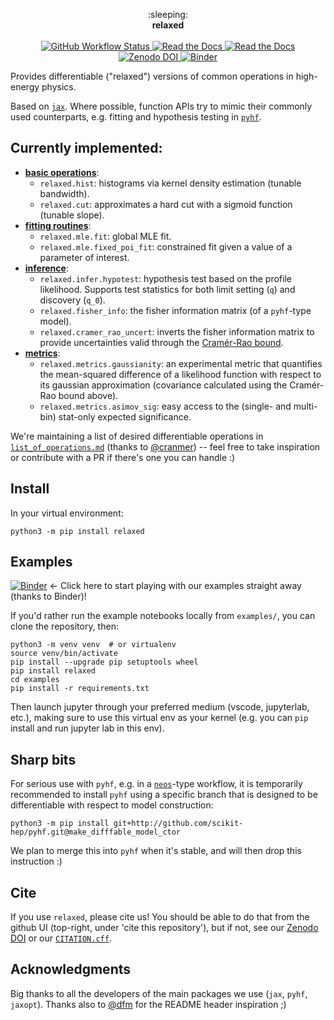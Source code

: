 <p align="center">
  :sleeping:<br>
  <strong>relaxed</strong><br>
  <br>
  <a href="https://github.com/gradhep/relaxed/actions">
    <img alt="GitHub Workflow Status" src="https://github.com/gradhep/relaxed/workflows/CI/badge.svg">
  </a>
  <a href="https://codecov.io/gh/gradhep/relaxed">
    <img alt="Read the Docs" src="https://codecov.io/gh/gradhep/relaxed/branch/main/graph/badge.svg?token=CJLGC7H7NY">
  </a>
  <a href="https://relaxed.readthedocs.io/en/latest/?badge=latest">
    <img alt="Read the Docs" src="https://readthedocs.org/projects/relaxed/badge/?version=latest">
  </a>
  <a href="https://zenodo.org/badge/latestdoi/264991846">
    <img alt="Zenodo DOI" src="https://zenodo.org/badge/264991846.svg">
  </a>
  <a href="https://mybinder.org/v2/gh/gradhep/relaxed/main?labpath=examples%2Fcuts.ipynb">
    <img alt="Binder" src="https://mybinder.org/badge_logo.svg">
  </a>
</p>


[actions-badge]:            https://github.com/gradhep/relaxed/workflows/CI/badge.svg
[actions-link]:             https://github.com/gradhep/relaxed/actions
[black-badge]:              https://img.shields.io/badge/code%20style-black-000000.svg
[black-link]:               https://github.com/psf/black
[conda-badge]:              https://img.shields.io/conda/vn/conda-forge/relaxed
[conda-link]:               https://github.com/conda-forge/relaxed-feedstock
[github-discussions-badge]: https://img.shields.io/static/v1?label=Discussions&message=Ask&color=blue&logo=github
[github-discussions-link]:  https://github.com/gradhep/relaxed/discussions
[gitter-badge]:             https://badges.gitter.im/https://github.com/gradhep/relaxed/community.svg
[gitter-link]:              https://gitter.im/https://github.com/gradhep/relaxed/community?utm_source=badge&utm_medium=badge&utm_campaign=pr-badge
[pypi-link]:                https://pypi.org/project/relaxed/
[pypi-platforms]:           https://img.shields.io/pypi/pyversions/relaxed
[pypi-version]:             https://badge.fury.io/py/relaxed.svg
[rtd-badge]:                https://readthedocs.org/projects/relaxed/badge/?version=latest
[rtd-link]:                 https://relaxed.readthedocs.io/en/latest/?badge=latest
[sk-badge]:                 https://scikit-hep.org/assets/images/Scikit--HEP-Project-blue.svg


Provides differentiable ("relaxed") versions of common operations in high-energy physics.

Based on [`jax`](http://github.com/google/jax). Where possible, function APIs try to mimic their commonly used counterparts, e.g. fitting and hypothesis testing in [`pyhf`](http://github.com/scikit-hep/pyhf).

## Currently implemented:
- **[basic operations](src/relaxed/ops.py)**:
  - `relaxed.hist`: histograms via kernel density estimation (tunable bandwidth).
  - `relaxed.cut`: approximates a hard cut with a sigmoid function (tunable slope).
- **[fitting routines](src/relaxed/mle.py)**:
  - `relaxed.mle.fit`: global MLE fit.
  - `relaxed.mle.fixed_poi_fit`: constrained fit given a value of a parameter of interest.
- **[inference](src/relaxed/infer.py)**:
  - `relaxed.infer.hypotest`: hypothesis test based on the profile likelihood. Supports test statistics for both limit setting (`q`) and discovery (`q_0`).
  - `relaxed.fisher_info`: the fisher information matrix (of a `pyhf`-type model).
  - `relaxed.cramer_rao_uncert`: inverts the fisher information matrix to provide uncertainties valid through the [Cramér-Rao bound](https://en.wikipedia.org/wiki/Cram%C3%A9r%E2%80%93Rao_bound).
- **[metrics](src/relaxed/metrics.py)**:
  - `relaxed.metrics.gaussianity`: an experimental metric that quantifies the mean-squared difference of a likelihood function with respect to its gaussian approximation (covariance calculated using the Cramér-Rao bound above).
  - `relaxed.metrics.asimov_sig`: easy access to the (single- and multi-bin) stat-only expected significance.

We're maintaining a list of desired differentiable operations in [`list_of_operations.md`](list_of_operations.md) (thanks to [@cranmer](http://github.com/cranmer)) -- feel free to take inspiration or contribute with a PR if there's one you can handle :)

## Install
In your virtual environment:
```
python3 -m pip install relaxed
```

## Examples
[![Binder](https://mybinder.org/badge_logo.svg)](https://mybinder.org/v2/gh/gradhep/relaxed/main?labpath=examples%2Fcuts.ipynb) <- Click here to start playing with our examples straight away (thanks to Binder)!

If you'd rather run the example notebooks locally from `examples/`, you can clone the repository, then:

```
python3 -m venv venv  # or virtualenv
source venv/bin/activate
pip install --upgrade pip setuptools wheel
pip install relaxed
cd examples
pip install -r requirements.txt
```

Then launch jupyter through your preferred medium (vscode, jupyterlab, etc.), making sure to use this virtual env as your kernel (e.g. you can `pip` install and run jupyter lab in this env).

## Sharp bits
For serious use with `pyhf`, e.g. in a [`neos`](http://github.com/gradhep/neos)-type workflow, it is temporarily recommended to install `pyhf` using a specific branch that is designed to be differentiable with respect to model construction:

```
python3 -m pip install git+http://github.com/scikit-hep/pyhf.git@make_difffable_model_ctor
```
We plan to merge this into `pyhf` when it's stable, and will then drop this instruction :)

## Cite
If you use `relaxed`, please cite us! You should be able to do that from the github UI (top-right, under 'cite this repository'), but if not, see our [Zenodo DOI](https://zenodo.org/badge/latestdoi/264991846) or our [`CITATION.cff`](CITATION.cff).

## Acknowledgments
Big thanks to all the developers of the main packages we use (`jax`, `pyhf`, `jaxopt`).
Thanks also to [@dfm](github.com/user/dfm) for the README header inspiration ;)

